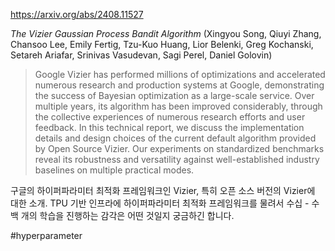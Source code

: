 https://arxiv.org/abs/2408.11527

*The Vizier Gaussian Process Bandit Algorithm* (Xingyou Song, Qiuyi Zhang, Chansoo Lee, Emily Fertig, Tzu-Kuo Huang, Lior Belenki, Greg Kochanski, Setareh Ariafar, Srinivas Vasudevan, Sagi Perel, Daniel Golovin)

> Google Vizier has performed millions of optimizations and accelerated numerous research and production systems at Google, demonstrating the success of Bayesian optimization as a large-scale service. Over multiple years, its algorithm has been improved considerably, through the collective experiences of numerous research efforts and user feedback. In this technical report, we discuss the implementation details and design choices of the current default algorithm provided by Open Source Vizier. Our experiments on standardized benchmarks reveal its robustness and versatility against well-established industry baselines on multiple practical modes.

구글의 하이퍼파라미터 최적화 프레임워크인 Vizier, 특히 오픈 소스 버전의 Vizier에 대한 소개. TPU 기반 인프라에 하이퍼파라미터 최적화 프레임워크를 물려서 수십 - 수백 개의 학습을 진행하는 감각은 어떤 것일지 궁금하긴 합니다.

#hyperparameter 